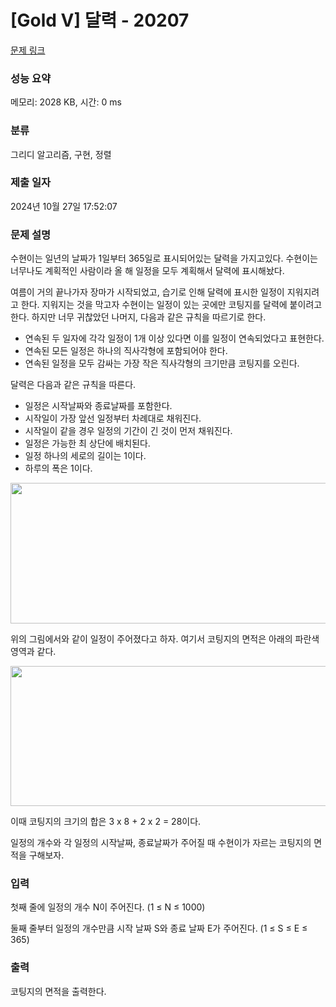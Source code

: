 # [Gold V] 달력 - 20207 

[문제 링크](https://www.acmicpc.net/problem/20207) 

### 성능 요약

메모리: 2028 KB, 시간: 0 ms

### 분류

그리디 알고리즘, 구현, 정렬

### 제출 일자

2024년 10월 27일 17:52:07

### 문제 설명

<p> 수현이는 일년의 날짜가 1일부터 365일로 표시되어있는 달력을 가지고있다. 수현이는 너무나도 계획적인 사람이라 올 해 일정을 모두 계획해서 달력에 표시해놨다. </p>

<p>여름이 거의 끝나가자 장마가 시작되었고, 습기로 인해 달력에 표시한 일정이 지워지려고 한다. 지워지는 것을 막고자 수현이는 일정이 있는 곳에만 코팅지를 달력에 붙이려고 한다. 하지만 너무 귀찮았던 나머지, 다음과 같은 규칙을 따르기로 한다.</p>

<ul>
	<li>연속된 두 일자에 각각 일정이 1개 이상 있다면 이를 일정이 연속되었다고 표현한다.</li>
	<li>연속된 모든 일정은 하나의 직사각형에 포함되어야 한다. </li>
	<li>연속된 일정을 모두 감싸는 가장 작은 직사각형의 크기만큼 코팅지를 오린다.</li>
</ul>

<p>달력은 다음과 같은 규칙을 따른다.</p>

<ul>
	<li>일정은 시작날짜와 종료날짜를 포함한다.</li>
	<li>시작일이 가장 앞선 일정부터 차례대로 채워진다.</li>
	<li>시작일이 같을 경우 일정의 기간이 긴 것이 먼저 채워진다.</li>
	<li>일정은 가능한 최 상단에 배치된다.</li>
	<li>일정 하나의 세로의 길이는 1이다. </li>
	<li>하루의 폭은 1이다. </li>
</ul>

<p style="text-align: center;"><img alt="" src="https://upload.acmicpc.net/1a820e79-e5fc-4e4a-b7ad-efe42cfd7cdd/" style="width: 720px; height: 225px;"></p>

<p>위의 그림에서와 같이 일정이 주어졌다고 하자. 여기서 코팅지의 면적은 아래의 파란색 영역과 같다.</p>

<p style="text-align: center;"><img alt="" src="https://upload.acmicpc.net/680c1b8a-7ae1-4b00-ba41-e1c61cd64846/" style="width: 720px; height: 224px;"></p>

<p>이때 코팅지의 크기의 합은 3 x 8 + 2 x 2 = 28이다. </p>

<p>일정의 개수와 각 일정의 시작날짜, 종료날짜가 주어질 때 수현이가 자르는 코팅지의 면적을 구해보자.</p>

### 입력 

 <p>첫째 줄에 일정의 개수 N이 주어진다. (1 ≤ N ≤ 1000)</p>

<p>둘째 줄부터 일정의 개수만큼 시작 날짜 S와 종료 날짜 E가 주어진다. (1 ≤ S ≤ E ≤ 365)</p>

### 출력 

 <p>코팅지의 면적을 출력한다.</p>


